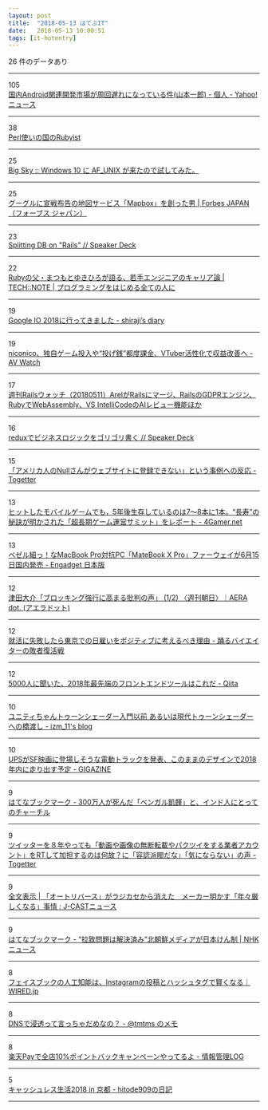 ```yaml
---
layout: post
title:  "2018-05-13 はてぶIT"
date:   2018-05-13 10:00:51
tags: [it-hotentry]
---
```

26 件のデータあり

<hr><div class="row">
<div class="col-1"><span class="badge badge-pill badge-success h2">105</span></div>
<div class="col-11"><a href='https://news.yahoo.co.jp/byline/yamamotoichiro/20180512-00085145/' target='_blank'>国内Android関連開発市場が周回遅れになっている件(山本一郎) - 個人 - Yahoo!ニュース</a></div>
</div>
<hr>
<div class="row">
<div class="col-1"><span class="badge badge-pill badge-success h2">38</span></div>
<div class="col-11"><a href='https://www.slideshare.net/takafumionaka/perlrubyist-96797887' target='_blank'>Perl使いの国のRubyist</a></div>
</div>
<hr>
<div class="row">
<div class="col-1"><span class="badge badge-pill badge-success h2">25</span></div>
<div class="col-11"><a href='https://mattn.kaoriya.net/software/lang/c/20180513001637.htm' target='_blank'>Big Sky :: Windows 10 に AF_UNIX が来たので試してみた。</a></div>
</div>
<hr>
<div class="row">
<div class="col-1"><span class="badge badge-pill badge-success h2">25</span></div>
<div class="col-11"><a href='https://forbesjapan.com/articles/detail/21029' target='_blank'>グーグルに宣戦布告の地図サービス「Mapbox」を創った男 | Forbes JAPAN（フォーブス ジャパン）</a></div>
</div>
<hr>
<div class="row">
<div class="col-1"><span class="badge badge-pill badge-success h2">23</span></div>
<div class="col-11"><a href='https://speakerdeck.com/izumin5210/splitting-db-on-rails' target='_blank'>Splitting DB on "Rails" // Speaker Deck</a></div>
</div>
<hr>
<div class="row">
<div class="col-1"><span class="badge badge-pill badge-success h2">22</span></div>
<div class="col-11"><a href='https://tech-camp.in/note/pickup/23856/' target='_blank'>Rubyの父・まつもとゆきひろが語る、若手エンジニアのキャリア論 | TECH::NOTE | プログラミングをはじめる全ての人に</a></div>
</div>
<hr>
<div class="row">
<div class="col-1"><span class="badge badge-pill badge-success h2">19</span></div>
<div class="col-11"><a href='http://shiraji.hatenablog.com/entry/2018/05/12/162608' target='_blank'>Google IO 2018に行ってきました - shiraji’s diary</a></div>
</div>
<hr>
<div class="row">
<div class="col-1"><span class="badge badge-pill badge-success h2">19</span></div>
<div class="col-11"><a href='https://av.watch.impress.co.jp/docs/news/1121406.html' target='_blank'>niconico、独自ゲーム投入や“投げ銭”都度課金、VTuber活性化で収益改善へ - AV Watch</a></div>
</div>
<hr>
<div class="row">
<div class="col-1"><span class="badge badge-pill badge-success h2">17</span></div>
<div class="col-11"><a href='https://techracho.bpsinc.jp/hachi8833/2018_05_11/56296' target='_blank'>週刊Railsウォッチ（20180511）ArelがRailsにマージ、RailsのGDPRエンジン、RubyでWebAssembly、VS IntelliCodeのAIレビュー機能ほか</a></div>
</div>
<hr>
<div class="row">
<div class="col-1"><span class="badge badge-pill badge-success h2">16</span></div>
<div class="col-11"><a href='https://speakerdeck.com/yamatatsu/reduxdebizinesurozitukuwogorigorishu-ku' target='_blank'>reduxでビジネスロジックをゴリゴリ書く // Speaker Deck</a></div>
</div>
<hr>
<div class="row">
<div class="col-1"><span class="badge badge-pill badge-success h2">15</span></div>
<div class="col-11"><a href='https://togetter.com/li/1226680' target='_blank'>「アメリカ人のNullさんがウェブサイトに登録できない」という事例への反応 - Togetter</a></div>
</div>
<hr>
<div class="row">
<div class="col-1"><span class="badge badge-pill badge-success h2">13</span></div>
<div class="col-11"><a href='http://www.4gamer.net/games/999/G999904/20180512006/' target='_blank'>ヒットしたモバイルゲームでも，5年後生存しているのは7〜8本に1本。“長寿”の秘訣が明かされた「超長期ゲーム運営サミット」をレポート - 4Gamer.net</a></div>
</div>
<hr>
<div class="row">
<div class="col-1"><span class="badge badge-pill badge-success h2">13</span></div>
<div class="col-11"><a href='https://japanese.engadget.com/2018/05/10/macbook-pro-pc-matebook-pro-6-15/' target='_blank'>ベゼル細っ！なMacBook Pro対抗PC「MateBook X Pro」ファーウェイが6月15日国内発売 - Engadget 日本版</a></div>
</div>
<hr>
<div class="row">
<div class="col-1"><span class="badge badge-pill badge-success h2">12</span></div>
<div class="col-11"><a href='https://dot.asahi.com/wa/2018050900013.html' target='_blank'>津田大介「ブロッキング強行に高まる批判の声」 (1/2) 〈週刊朝日〉｜AERA dot. (アエラドット)</a></div>
</div>
<hr>
<div class="row">
<div class="col-1"><span class="badge badge-pill badge-success h2">12</span></div>
<div class="col-11"><a href='http://www.bloglifer.net/entry/job-hunting-failure-tokyo-day-hiring' target='_blank'>就活に失敗したら東京での日雇いをポジティブに考えるべき理由 - 踊るバイエイターの敗者復活戦</a></div>
</div>
<hr>
<div class="row">
<div class="col-1"><span class="badge badge-pill badge-success h2">12</span></div>
<div class="col-11"><a href='https://qiita.com/rana_kualu/items/8dc3f93a7176d9a0f05d' target='_blank'>5000人に聞いた、2018年最先端のフロントエンドツールはこれだ - Qiita</a></div>
</div>
<hr>
<div class="row">
<div class="col-1"><span class="badge badge-pill badge-success h2">10</span></div>
<div class="col-11"><a href='http://izm-11.hatenablog.com/entry/2018/05/12/033543' target='_blank'>ユニティちゃんトゥーンシェーダー入門以前 あるいは現代トゥーンシェーダーへの橋渡し - izm_11's blog</a></div>
</div>
<hr>
<div class="row">
<div class="col-1"><span class="badge badge-pill badge-success h2">10</span></div>
<div class="col-11"><a href='https://gigazine.net/news/20180512-ups-electric-truck/' target='_blank'>UPSがSF映画に登場しそうな電動トラックを発表、このままのデザインで2018年内に走り出す予定 - GIGAZINE</a></div>
</div>
<hr>
<div class="row">
<div class="col-1"><span class="badge badge-pill badge-success h2">9</span></div>
<div class="col-11"><a href='http://b.hatena.ne.jp/entry/s/www.buzzfeed.com/jp/bedatridattachoudhury/by-glorifying-churchill-britain-is-committing-new-crimes-1' target='_blank'>はてなブックマーク - 300万人が死んだ「ベンガル飢饉」と、インド人にとってのチャーチル</a></div>
</div>
<hr>
<div class="row">
<div class="col-1"><span class="badge badge-pill badge-success h2">9</span></div>
<div class="col-11"><a href='https://togetter.com/li/1226716' target='_blank'>ツイッターを８年やっても「動画や画像の無断転載やパクツイをする業者アカウント」をRTして加担するのは何故？に「容認派閥だな」「気にならない」の声 - Togetter</a></div>
</div>
<hr>
<div class="row">
<div class="col-1"><span class="badge badge-pill badge-success h2">9</span></div>
<div class="col-11"><a href='https://www.j-cast.com/2018/05/12328222.html?p=all' target='_blank'>全文表示 | 「オートリバース」がラジカセから消えた　メーカー明かす「年々厳しくなる」事情 : J-CASTニュース</a></div>
</div>
<hr>
<div class="row">
<div class="col-1"><span class="badge badge-pill badge-success h2">9</span></div>
<div class="col-11"><a href='http://b.hatena.ne.jp/entry/s/www3.nhk.or.jp/news/html/20180512/k10011436441000.html' target='_blank'>はてなブックマーク - “拉致問題は解決済み”北朝鮮メディアが日本けん制 | NHKニュース</a></div>
</div>
<hr>
<div class="row">
<div class="col-1"><span class="badge badge-pill badge-success h2">8</span></div>
<div class="col-11"><a href='https://wired.jp/2018/05/12/instagram-photos-training-facebooks-ai/' target='_blank'>フェイスブックの人工知能は、Instagramの投稿とハッシュタグで賢くなる｜WIRED.jp</a></div>
</div>
<hr>
<div class="row">
<div class="col-1"><span class="badge badge-pill badge-success h2">8</span></div>
<div class="col-11"><a href='https://tmtms.hatenablog.com/entry/201805/dns' target='_blank'>DNSで浸透って言っちゃだめなの？ - @tmtms のメモ</a></div>
</div>
<hr>
<div class="row">
<div class="col-1"><span class="badge badge-pill badge-success h2">8</span></div>
<div class="col-11"><a href='http://hokoxjouhou.blog105.fc2.com/blog-entry-1172.html' target='_blank'>楽天Payで全店10%ポイントバックキャンペーンやってるよ - 情報管理LOG</a></div>
</div>
<hr>
<div class="row">
<div class="col-1"><span class="badge badge-pill badge-success h2">5</span></div>
<div class="col-11"><a href='http://blog.sushi.money/entry/2018/05/13/012741' target='_blank'>キャッシュレス生活2018 in 京都 - hitode909の日記</a></div>
</div>
<hr>
